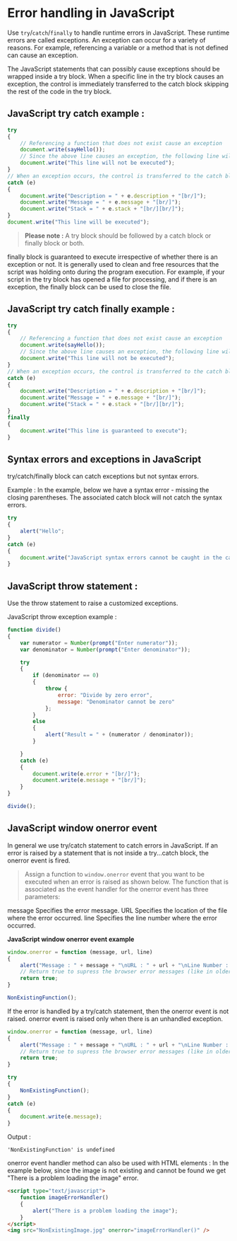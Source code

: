 # Error handling in JavaScript
Use `try`/`catch`/`finally` to handle runtime errors in JavaScript. These runtime errors are called exceptions. An exception can occur for a variety of reasons. For example, referencing a variable or a method that is not defined can cause an exception. 

The JavaScript statements that can possibly cause exceptions should be wrapped inside a try block. When a specific line in the try block causes an exception, the control is immediately transferred to the catch block skipping the rest of the code in the try block.

## JavaScript try catch example :
```js
try 
{
    // Referencing a function that does not exist cause an exception
    document.write(sayHello());
    // Since the above line causes an exception, the following line will not be executed
    document.write("This line will not be executed");
}
// When an exception occurs, the control is transferred to the catch block
catch (e) 
{
    document.write("Description = " + e.description + "[br/]");
    document.write("Message = " + e.message + "[br/]");
    document.write("Stack = " + e.stack + "[br/][br/]");
}
document.write("This line will be executed");
```

> **Please note :** A try block should be followed by a catch block or finally block or both.

finally block is guaranteed to execute irrespective of whether there is an exception or not. It is generally used to clean and free resources that the script was holding onto during the program execution. For example, if your script in the try block has opened a file for processing, and if there is an exception, the finally block can be used to close the file.

## JavaScript try catch finally example :
```js
try 
{
    // Referencing a function that does not exist cause an exception
    document.write(sayHello());
    // Since the above line causes an exception, the following line will not be executed
    document.write("This line will not be executed");
}
// When an exception occurs, the control is transferred to the catch block
catch (e) 
{
    document.write("Description = " + e.description + "[br/]");
    document.write("Message = " + e.message + "[br/]");
    document.write("Stack = " + e.stack + "[br/][br/]");
}
finally 
{
    document.write("This line is guaranteed to execute");
}
```


## Syntax errors and exceptions in JavaScript
try/catch/finally block can catch exceptions but not syntax errors.

Example : In the example, below we have a syntax error - missing the closing parentheses. The associated catch block will not catch the syntax errors.
```js
try 
{
    alert("Hello";
}
catch (e) 
{
    document.write("JavaScript syntax errors cannot be caught in the catch block");       
}
```

## JavaScript throw statement : 
Use the throw statement to raise a customized exceptions. 

JavaScript throw exception example :
```js
function divide() 
{
    var numerator = Number(prompt("Enter numerator"));
    var denominator = Number(prompt("Enter denominator"));

    try 
    {
        if (denominator == 0) 
        {
            throw {
                error: "Divide by zero error",
                message: "Denominator cannot be zero"
            };
        }
        else 
        {
            alert("Result = " + (numerator / denominator));
        }

    }
    catch (e) 
    {
        document.write(e.error + "[br/]");
        document.write(e.message + "[br/]");
    }
}

divide();
```

## JavaScript window onerror event
In general we use try/catch statement to catch errors in JavaScript. If an error is raised by a statement that is not inside a try...catch block, the onerror event is fired.

> Assign a function to `window.onerror` event that you want to be executed when an error is raised as shown below. The function that is associated as the event handler for the onerror event has three parameters:

message Specifies the error message.
URL Specifies the location of the file where the error occurred.
line Specifies the line number where the error occurred.

**JavaScript window onerror event example**
```js
window.onerror = function (message, url, line) 
{
    alert("Message : " + message + "\nURL : " + url + "\nLine Number : " + line);
    // Return true to supress the browser error messages (like in older versions of Internet Explorer)
    return true;
}

NonExistingFunction();
```

If the error is handled by a try/catch statement, then the onerror event is not raised. onerror event is raised only when there is an unhandled exception.
```js
window.onerror = function (message, url, line) 
{
    alert("Message : " + message + "\nURL : " + url + "\nLine Number : " + line);
    // Return true to supress the browser error messages (like in older versions of Internet Explorer)
    return true;
}

try 
{
    NonExistingFunction();
}
catch (e) 
{
    document.write(e.message);    
}
```

Output : 
```
'NonExistingFunction' is undefined 
```

onerror event handler method can also be used with HTML elements : In the example below, since the image is not existing and cannot be found we get "There is a problem loading the image" error.
```html
<script type="text/javascript">
    function imageErrorHandler() 
    {
        alert("There is a problem loading the image");
    }
</script>
<img src="NonExistingImage.jpg" onerror="imageErrorHandler()" />
```
